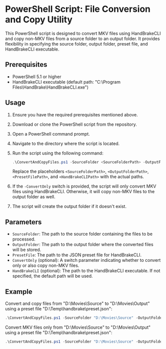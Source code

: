 
# PowerShell Script: File Conversion and Copy Utility

This PowerShell script is designed to convert MKV files using HandBrakeCLI and copy non-MKV files from a source folder to an output folder. It provides flexibility in specifying the source folder, output folder, preset file, and HandBrakeCLI executable.

## Prerequisites

- PowerShell 5.1 or higher
- HandBrakeCLI executable (default path: "C:\Program Files\HandBrake\HandBrakeCLI.exe")

## Usage

1. Ensure you have the required prerequisites mentioned above.
2. Download or clone the PowerShell script from the repository.
3. Open a PowerShell command prompt.
4. Navigate to the directory where the script is located.
5. Run the script using the following command:

   ```powershell
   .\ConvertAndCopyFiles.ps1 -SourceFolder <SourceFolderPath> -OutputFolder <OutputFolderPath> -PresetFile <PresetFilePath> [-ConvertOnly] [-HandBrakeCLI <HandBrakeCLIPath>]
   ```

   Replace the placeholders `<SourceFolderPath>`, `<OutputFolderPath>`, `<PresetFilePath>`, and `<HandBrakeCLIPath>` with the actual paths.

6. If the `-ConvertOnly` switch is provided, the script will only convert MKV files using HandBrakeCLI. Otherwise, it will copy non-MKV files to the output folder as well.

7. The script will create the output folder if it doesn't exist.

## Parameters

- `SourceFolder`: The path to the source folder containing the files to be processed.
- `OutputFolder`: The path to the output folder where the converted files will be stored.
- `PresetFile`: The path to the JSON preset file for HandBrakeCLI.
- `ConvertOnly` (optional): A switch parameter indicating whether to convert only or also copy non-MKV files.
- `HandBrakeCLI` (optional): The path to the HandBrakeCLI executable. If not specified, the default path will be used.

## Example

Convert and copy files from "D:\Movies\Source" to "D:\Movies\Output" using a preset file "D:\Temp\handbrake\preset.json":

```powershell
.\ConvertAndCopyFiles.ps1 -SourceFolder "D:\Movies\Source" -OutputFolder "D:\Movies\Output" -PresetFile "D:\Temp\handbrake\preset.json"
```

Convert MKV files only from "D:\Movies\Source" to "D:\Movies\Output" using a preset file "D:\Temp\handbrake\preset.json":

```powershell
.\ConvertAndCopyFiles.ps1 -SourceFolder "D:\Movies\Source" -OutputFolder "D:\Movies\Output" -PresetFile "D:\Temp\handbrake\preset.json" -ConvertOnly
```